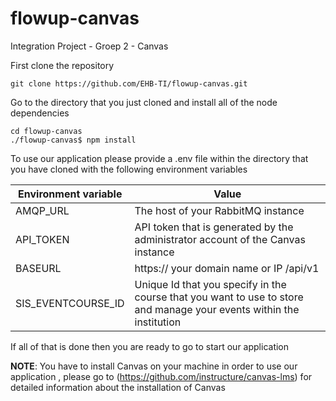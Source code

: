 # flowup-canvas
Integration Project - Groep 2 - Canvas

First clone the repository

```
git clone https://github.com/EHB-TI/flowup-canvas.git
```

Go to the directory that you just cloned and install all of the node dependencies

```
cd flowup-canvas
./flowup-canvas$ npm install
```

To use our application please provide a .env file within the directory that you have cloned with the following environment variables

| Environment variable  | Value |
| ------------- | ------------- |
| AMQP_URL  | The host of your RabbitMQ instance |
| API_TOKEN  | API token that is generated by the administrator account of the Canvas instance |
| BASEURL  | https:// your domain name or IP /api/v1 |
| SIS_EVENTCOURSE_ID  | Unique Id that you specify in the course that you want to use to store and manage your events within the institution|

If all of that is done then you are ready to go to start our application

**NOTE**: You have to install Canvas on your machine in order to use our application , please go to (https://github.com/instructure/canvas-lms) for detailed information about the installation of Canvas
